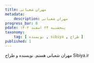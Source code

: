 ```yaml
---
title: مهران شعبانی
metadata: 
    description: مهران شعبانی
progress_bar: 0
pdate: پنجشنبه ۲۴ اسفند ۱۴۰۲
taxonomy:
    tag: [ نویسنده , sibiya , طراح ]
published: 1
---
```

<!--
![ هاست ](parspack.webp?classes=center&loading=lazy)
<div class="align-center">
</div>
-->
مهران شعبانی هستم. نویسنده و طراح 
Sibiya.ir